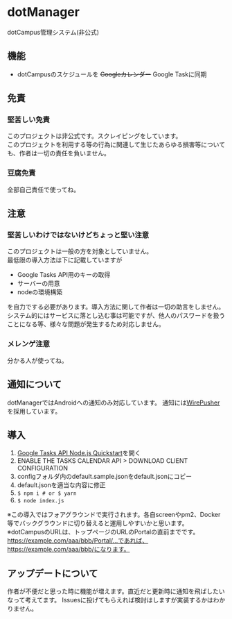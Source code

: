 # dotManager
dotCampus管理システム(非公式)

## 機能
- dotCampusのスケジュールを ~~Googleカレンダー~~ Google Taskに同期

## 免責
### 堅苦しい免責
このプロジェクトは非公式です。スクレイピングをしています。      
このプロジェクトを利用する等の行為に関連して生じたあらゆる損害等についても、作者は一切の責任を負いません。

### 豆腐免責
全部自己責任で使ってね。

## 注意
### 堅苦しいわけではないけどちょっと堅い注意
このプロジェクトは一般の方を対象としていません。     
最低限の導入方法は下に記載していますが

- Google Tasks API用のキーの取得
- サーバーの用意
- nodeの環境構築

を自力でする必要があります。導入方法に関して作者は一切の助言をしません。     
システム的にはサービスに落とし込む事は可能ですが、他人のパスワードを扱うことになる等、様々な問題が発生するため対応しません。

### メレンゲ注意
分かる人が使ってね。

## 通知について
dotManagerではAndroidへの通知のみ対応しています。
通知には[WirePusher](http://wirepusher.com/)を採用しています。

## 導入

1. [Google Tasks API Node.js Quickstart](https://developers.google.com/tasks/quickstart/nodejs)を開く
1. ENABLE THE TASKS CALENDAR API > DOWNLOAD CLIENT CONFIGURATION
1. configフォルダ内のdefault.sample.jsonをdefault.jsonにコピー
1. default.jsonを適当な内容に修正
1. `$ npm i # or $ yarn`
1. `$ node index.js`

※この導入ではフォアグラウンドで実行されます。各自screenやpm2、Docker等でバックグラウンドに切り替えると運用しやすいかと思います。     
※dotCampusのURLは、トップページのURLのPortalの直前までです。https://example.com/aaa/bbb/Portal/...であれば、https://example.com/aaa/bbb/になります。

## アップデートについて
作者が不便だと思った時に機能が増えます。直近だと更新時に通知を飛ばしたいなって考えてます。
Issuesに投げてもらえれば検討はしますが実装するかはわかりません。
